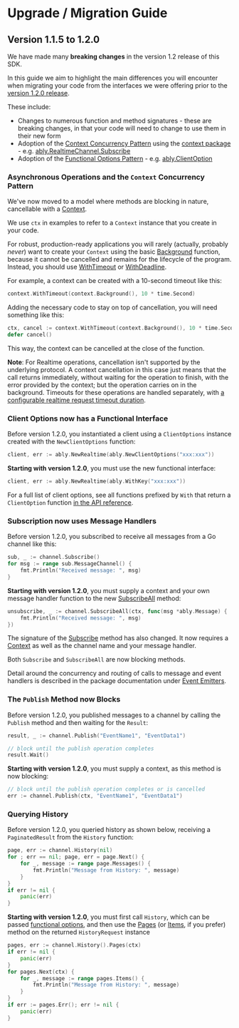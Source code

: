 # Upgrade / Migration Guide

## Version 1.1.5 to 1.2.0

We have made many **breaking changes** in the version 1.2 release of this SDK.

In this guide we aim to highlight the main differences you will encounter when migrating your code from the interfaces we were offering prior to the [version 1.2.0 release](https://github.com/ably/ably-go/releases/tag/v1.2.0).

These include:

- Changes to numerous function and method signatures - these are breaking changes, in that your code will need to change to use them in their new form
- Adoption of the [Context Concurrency Pattern](https://blog.golang.org/context) using the [context package](https://pkg.go.dev/context) - e.g. [ably.RealtimeChannel.Subscribe](https://pkg.go.dev/github.com/ably/ably-go/ably#RealtimeChannel.Subscribe)
- Adoption of the [Functional Options Pattern](https://dave.cheney.net/2014/10/17/functional-options-for-friendly-apis) - e.g. [ably.ClientOption](https://pkg.go.dev/github.com/ably/ably-go/ably#ClientOption)

### Asynchronous Operations and the `Context` Concurrency Pattern

We've now moved to a model where methods are blocking in nature, cancellable with a [Context](https://pkg.go.dev/context#Context).

We use `ctx` in examples to refer to a `Context` instance that you create in your code.

For robust, production-ready applications you will rarely (actually, probably _never_) want to create your `Context` using the basic [Background](https://pkg.go.dev/context#Background) function, because it cannot be cancelled and remains for the lifecycle of the program. Instead, you should use [WithTimeout](https://pkg.go.dev/context#WithTimeout) or [WithDeadline](https://pkg.go.dev/context#WithDeadline).

For example, a context can be created with a 10-second timeout like this:

```go
context.WithTimeout(context.Background(), 10 * time.Second)
```

Adding the necessary code to stay on top of cancellation, you will need something like this:

```go
ctx, cancel := context.WithTimeout(context.Background(), 10 * time.Second)
defer cancel()
```

This way, the context can be cancelled at the close of the function.

**Note**:
For Realtime operations, cancellation isn't supported by the underlying protocol.
A context cancellation in this case just means that the call returns immediately, without waiting for the operation to finish, with the error provided by the context; but the operation carries on in the background.
Timeouts for these operations are handled separately, with [a configurable realtime request timeout duration](https://pkg.go.dev/github.com/ably/ably-go/ably#WithRealtimeRequestTimeout).

### Client Options now has a Functional Interface

Before version 1.2.0, you instantiated a client using a `ClientOptions` instance created with the `NewClientOptions` function:

```go
client, err := ably.NewRealtime(ably.NewClientOptions("xxx:xxx"))
```

**Starting with version 1.2.0**, you must use the new functional interface:

```go
client, err := ably.NewRealtime(ably.WithKey("xxx:xxx"))
```

For a full list of client options, see all functions prefixed by `With` that return a `ClientOption` function
[in the API reference](https://pkg.go.dev/github.com/ably/ably-go/ably#ClientOption).

### Subscription now uses Message Handlers

Before version 1.2.0, you subscribed to receive all messages from a Go channel like this:

```go
sub, _ := channel.Subscribe()
for msg := range sub.MessageChannel() {
    fmt.Println("Received message: ", msg)
}
```

**Starting with version 1.2.0**, you must supply a context and your own message handler function to the new [SubscribeAll](https://pkg.go.dev/github.com/ably/ably-go/ably#RealtimeChannel.SubscribeAll) method:

```go
unsubscribe, _ := channel.SubscribeAll(ctx, func(msg *ably.Message) {
    fmt.Println("Received message: ", msg)
})
```

The signature of the [Subscribe](https://pkg.go.dev/github.com/ably/ably-go/ably#RealtimeChannel.Subscribe) method has also changed. It now requires a [Context](https://pkg.go.dev/context#Context) as well as the channel name and your message handler.

Both `Subscribe` and `SubscribeAll` are now blocking methods.

Detail around the concurrency and routing of calls to message and event handlers is described in the package documentation
under [Event Emitters](https://pkg.go.dev/github.com/ably/ably-go/ably#hdr-Event_Emitters).

### The `Publish` Method now Blocks

Before version 1.2.0, you published messages to a channel by calling the `Publish` method and then waiting for the `Result`:

```go
result, _ := channel.Publish("EventName1", "EventData1")

// block until the publish operation completes
result.Wait()
```

**Starting with version 1.2.0**, you must supply a context, as this method is now blocking:

```go
// block until the publish operation completes or is cancelled
err := channel.Publish(ctx, "EventName1", "EventData1")
```

### Querying History

Before version 1.2.0, you queried history as shown below, receiving a `PaginatedResult` from the `History` function:

```go
page, err := channel.History(nil)
for ; err == nil; page, err = page.Next() {
    for _, message := range page.Messages() {
        fmt.Println("Message from History: ", message)
    }
}
if err != nil {
    panic(err)
}
```

**Starting with version 1.2.0**, you must first call `History`, which can be passed [functional options](https://pkg.go.dev/github.com/ably/ably-go/ably#HistoryOption), and then use the [Pages](https://pkg.go.dev/github.com/ably/ably-go/ably#HistoryRequest.Pages) (or [Items](https://pkg.go.dev/github.com/ably/ably-go/ably#HistoryRequest.Items), if you prefer) method on the returned `HistoryRequest` instance

```go
pages, err := channel.History().Pages(ctx)
if err != nil {
    panic(err)
}
for pages.Next(ctx) {
    for _, message := range pages.Items() {
        fmt.Println("Message from History: ", message)
    }
}
if err := pages.Err(); err != nil {
    panic(err)
}
```
